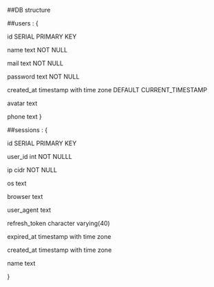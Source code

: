 


##DB structure 

##users : {
  
  id SERIAL PRIMARY KEY
  
  name text NOT NULL
  
  mail text NOT NULL

  password text NOT NULL

  created_at timestamp with time zone DEFAULT CURRENT_TIMESTAMP

  avatar  text

  phone text
}

##sessions : {
  
  id SERIAL PRIMARY KEY
  
  user_id int NOT NULLL

  ip cidr NOT NULL

  os text

  browser text

  user_agent text

  refresh_token character varying(40)

  expired_at timestamp with time zone

  created_at timestamp with time zone

  name text

}
